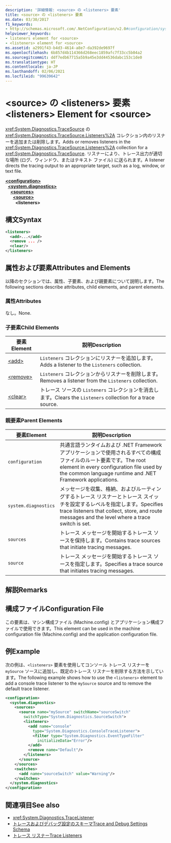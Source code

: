 ```yaml
---
description: '詳細情報: <source> の <listeners> 要素'
title: <source> の <listeners> 要素
ms.date: 03/30/2017
f1_keywords:
- http://schemas.microsoft.com/.NetConfiguration/v2.0#configuration/system.diagnostics/sources/source/listeners
helpviewer_keywords:
- listeners element for <source>
- <listeners> element for <source>
ms.assetid: a2991f43-b4d3-4614-a8e7-da392de9697f
ms.openlocfilehash: 6b857d4b114366d268eec1859afc7f33cc5b04a2
ms.sourcegitcommit: ddf7edb67715a5b9a45e3dd44536dabc153c1de0
ms.translationtype: HT
ms.contentlocale: ja-JP
ms.lasthandoff: 02/06/2021
ms.locfileid: "99639642"
---
```

# <a name="listeners-element-for-source"></a><span data-ttu-id="a0979-103">\<source> の \<listeners> 要素</span><span class="sxs-lookup"><span data-stu-id="a0979-103">\<listeners> Element for \<source></span></span>

<span data-ttu-id="a0979-104"><xref:System.Diagnostics.TraceSource> の <xref:System.Diagnostics.TraceSource.Listeners%2A> コレクション内のリスナーを追加または削除します。</span><span class="sxs-lookup"><span data-stu-id="a0979-104">Adds or removes listeners in the <xref:System.Diagnostics.TraceSource.Listeners%2A> collection for a <xref:System.Diagnostics.TraceSource>.</span></span> <span data-ttu-id="a0979-105">リスナーにより、トレース出力が適切な場所 (ログ、ウィンドウ、またはテキスト ファイル) に送られます。</span><span class="sxs-lookup"><span data-stu-id="a0979-105">A listener directs the tracing output to an appropriate target, such as a log, window, or text file.</span></span>  
  
[**\<configuration>**](../configuration-element.md)  
&nbsp;&nbsp;[**\<system.diagnostics>**](system-diagnostics-element.md)  
&nbsp;&nbsp;&nbsp;&nbsp;[**\<sources>**](sources-element.md)  
&nbsp;&nbsp;&nbsp;&nbsp;&nbsp;&nbsp;[**\<source>**](source-element.md)  
&nbsp;&nbsp;&nbsp;&nbsp;&nbsp;&nbsp;&nbsp;&nbsp;**\<listeners>**  
  
## <a name="syntax"></a><span data-ttu-id="a0979-106">構文</span><span class="sxs-lookup"><span data-stu-id="a0979-106">Syntax</span></span>  
  
```xml  
<listeners>
  <add>...</add>  
  <remove ... />  
  <clear/>  
</listeners>  
```  
  
## <a name="attributes-and-elements"></a><span data-ttu-id="a0979-107">属性および要素</span><span class="sxs-lookup"><span data-stu-id="a0979-107">Attributes and Elements</span></span>  

 <span data-ttu-id="a0979-108">以降のセクションでは、属性、子要素、および親要素について説明します。</span><span class="sxs-lookup"><span data-stu-id="a0979-108">The following sections describe attributes, child elements, and parent elements.</span></span>  
  
### <a name="attributes"></a><span data-ttu-id="a0979-109">属性</span><span class="sxs-lookup"><span data-stu-id="a0979-109">Attributes</span></span>  

 <span data-ttu-id="a0979-110">なし。</span><span class="sxs-lookup"><span data-stu-id="a0979-110">None.</span></span>  
  
### <a name="child-elements"></a><span data-ttu-id="a0979-111">子要素</span><span class="sxs-lookup"><span data-stu-id="a0979-111">Child Elements</span></span>  
  
|<span data-ttu-id="a0979-112">要素</span><span class="sxs-lookup"><span data-stu-id="a0979-112">Element</span></span>|<span data-ttu-id="a0979-113">説明</span><span class="sxs-lookup"><span data-stu-id="a0979-113">Description</span></span>|  
|-------------|-----------------|  
|[\<add>](add-element-for-listeners-for-source.md)|<span data-ttu-id="a0979-114">`Listeners` コレクションにリスナーを追加します。</span><span class="sxs-lookup"><span data-stu-id="a0979-114">Adds a listener to the `Listeners` collection.</span></span>|  
|[\<remove>](remove-element-for-listeners-for-source.md)|<span data-ttu-id="a0979-115">`Listeners` コレクションからリスナーを削除します。</span><span class="sxs-lookup"><span data-stu-id="a0979-115">Removes a listener from the `Listeners` collection.</span></span>|  
|[\<clear>](clear-element-for-listeners-for-source.md)|<span data-ttu-id="a0979-116">トレース ソースの `Listeners` コレクションを消去します。</span><span class="sxs-lookup"><span data-stu-id="a0979-116">Clears the `Listeners` collection for a trace source.</span></span>|  
  
### <a name="parent-elements"></a><span data-ttu-id="a0979-117">親要素</span><span class="sxs-lookup"><span data-stu-id="a0979-117">Parent Elements</span></span>  
  
|<span data-ttu-id="a0979-118">要素</span><span class="sxs-lookup"><span data-stu-id="a0979-118">Element</span></span>|<span data-ttu-id="a0979-119">説明</span><span class="sxs-lookup"><span data-stu-id="a0979-119">Description</span></span>|  
|-------------|-----------------|  
|`configuration`|<span data-ttu-id="a0979-120">共通言語ランタイムおよび .NET Framework アプリケーションで使用されるすべての構成ファイルのルート要素です。</span><span class="sxs-lookup"><span data-stu-id="a0979-120">The root element in every configuration file used by the common language runtime and .NET Framework applications.</span></span>|  
|`system.diagnostics`|<span data-ttu-id="a0979-121">メッセージを収集、格納、およびルーティングするトレース リスナーとトレース スイッチを設定するレベルを指定します。</span><span class="sxs-lookup"><span data-stu-id="a0979-121">Specifies trace listeners that collect, store, and route messages and the level where a trace switch is set.</span></span>|  
|`sources`|<span data-ttu-id="a0979-122">トレース メッセージを開始するトレース ソースを保持します。</span><span class="sxs-lookup"><span data-stu-id="a0979-122">Contains trace sources that initiate tracing messages.</span></span>|  
|`source`|<span data-ttu-id="a0979-123">トレース メッセージを開始するトレース ソースを指定します。</span><span class="sxs-lookup"><span data-stu-id="a0979-123">Specifies a trace source that initiates tracing messages.</span></span>|  
  
## <a name="remarks"></a><span data-ttu-id="a0979-124">解説</span><span class="sxs-lookup"><span data-stu-id="a0979-124">Remarks</span></span>  
  
## <a name="configuration-file"></a><span data-ttu-id="a0979-125">構成ファイル</span><span class="sxs-lookup"><span data-stu-id="a0979-125">Configuration File</span></span>  

 <span data-ttu-id="a0979-126">この要素は、マシン構成ファイル (Machine.config) とアプリケーション構成ファイルで使用できます。</span><span class="sxs-lookup"><span data-stu-id="a0979-126">This element can be used in the machine configuration file (Machine.config) and the application configuration file.</span></span>  
  
## <a name="example"></a><span data-ttu-id="a0979-127">例</span><span class="sxs-lookup"><span data-stu-id="a0979-127">Example</span></span>  

 <span data-ttu-id="a0979-128">次の例は、`<listeners>` 要素を使用してコンソール トレース リスナーを `mySource` ソースに追加し、既定のトレース リスナーを削除する方法を示しています。</span><span class="sxs-lookup"><span data-stu-id="a0979-128">The following example shows how to use the `<listeners>` element to add a console trace listener to the `mySource` source and to remove the default trace listener.</span></span>  
  
```xml  
<configuration>  
  <system.diagnostics>  
    <sources>  
      <source name="mySource" switchName="sourceSwitch"
        switchType="System.Diagnostics.SourceSwitch">  
        <listeners>  
          <add name="console"
            type="System.Diagnostics.ConsoleTraceListener">  
            <filter type="System.Diagnostics.EventTypeFilter"
              initializeData="Error"/>  
          </add>  
          <remove name="Default"/>  
        </listeners>  
      </source>  
    </sources>  
    <switches>  
      <add name="sourceSwitch" value="Warning"/>  
    </switches>  
  </system.diagnostics>  
</configuration>  
```  
  
## <a name="see-also"></a><span data-ttu-id="a0979-129">関連項目</span><span class="sxs-lookup"><span data-stu-id="a0979-129">See also</span></span>

- <xref:System.Diagnostics.TraceListener>
- [<span data-ttu-id="a0979-130">トレースおよびデバッグ設定のスキーマ</span><span class="sxs-lookup"><span data-stu-id="a0979-130">Trace and Debug Settings Schema</span></span>](index.md)
- [<span data-ttu-id="a0979-131">トレース リスナー</span><span class="sxs-lookup"><span data-stu-id="a0979-131">Trace Listeners</span></span>](../../../debug-trace-profile/trace-listeners.md)
